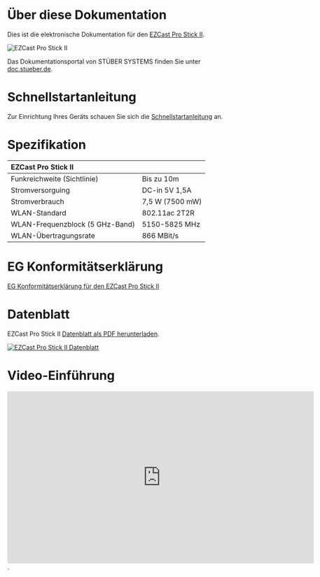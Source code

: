 # Über diese Dokumentation

Dies ist die elektronische Dokumentation für den [EZCast Pro Stick II](https://www.ezcastpro.de). 

![EZCast Pro Stick II](/images/ezcastproII_stick_small.png)

Das Dokumentationsportal von STÜBER SYSTEMS finden Sie unter [doc.stueber.de](https://doc.stueber.de).

# Schnellstartanleitung

Zur Einrichtung Ihres Geräts schauen Sie sich die [Schnellstartanleitung](quickstart.md) an.

# Spezifikation

| EZCast Pro Stick II | |
| :---- | :---- |
| Funkreichweite (Sichtlinie) | Bis zu 10m |
| Stromversorguing | DC-in 5V 1,5A |
| Stromverbrauch | 7,5 W (7500 mW)
| WLAN-Standard | 802.11ac 2T2R | 
| WLAN-Frequenzblock (5 GHz-Band) |  5150-5825 MHz |
| WLAN-Übertragungsrate |  866 MBit/s |

# EG Konformitätserklärung

[EG Konformitätserklärung für den EZCast Pro Stick II](https://download.stueber.de/doc/de/ezcastpro/ezcastpro-stick-II.konformitaetserklaerung.pdf)
 
# Datenblatt

EZCast Pro Stick II [Datenblatt als PDF herunterladen](https://download.stueber.de/doc/de/ezcastpro/ezcastpro-stick-II.brochure.de.pdf).

<a href="https://download.stueber.de/doc/de/ezcastpro/ezcastpro-stick-II.brochure.de.pdf" align="left" target="_blank"><img src="/images/ezcastpro-stick-II.brochure_Seite_1.jpg" alt="EZCast Pro Stick II Datenblatt"></a>

# Video-Einführung

<iframe width="700" height="394" src="https://www.youtube.com/embed/YfugTJEISvk" frameborder="0" allow="accelerometer; autoplay; encrypted-media; gyroscope; picture-in-picture" allowfullscreen></iframe>.
